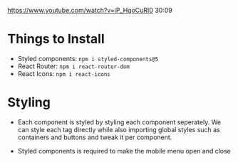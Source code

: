 https://www.youtube.com/watch?v=iP_HqoCuRI0
30:09

# Things to Install
- Styled components: `npm i styled-components@5`
- React Router: `npm i react-router-dom`
- React Icons: `npm i react-icons`

# Styling
- Each component is styled by styling each component seperately. We can style each tag directly while also importing global styles such as containers and buttons and tweak it per component.
 
- Styled components is required to make the mobile menu open and close

